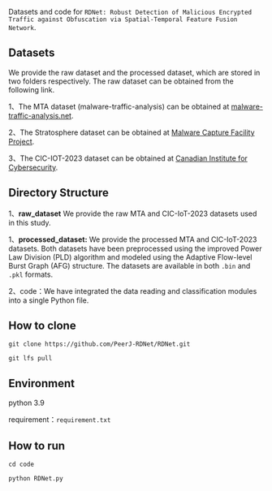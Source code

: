 Datasets and code for `RDNet: Robust Detection of Malicious Encrypted Traffic against Obfuscation via Spatial-Temporal Feature Fusion Network`.

## Datasets

We provide the raw dataset and the processed dataset, which are stored in two folders respectively. The raw dataset can be obtained from the following link.

1、The MTA dataset (malware-traffic-analysis) can be obtained at [malware-traffic-analysis.net](https://www.malware-traffic-analysis.net/index.html).

2、The Stratosphere dataset can be obtained at [Malware Capture Facility Project]( https://www.stratosphereips.org/datasets-malware).

3、The CIC-IOT-2023 dataset can be obtained at [Canadian Institute for Cybersecurity]( https://www.unb.ca/cic/datasets/iotdataset-2023.html).

## Directory Structure
1、**raw_dataset**  We provide the raw MTA and CIC-IoT-2023 datasets used in this study.

1、**processed_dataset:**  We provide the processed MTA and CIC-IoT-2023 datasets. Both datasets have been preprocessed using the improved Power Law Division (PLD) algorithm and modeled using the Adaptive Flow-level Burst Graph (AFG) structure. The datasets are available in both `.bin` and `.pkl` formats.

2、code：We have integrated the data reading and classification modules into a single Python file.

## How to clone
`git clone https://github.com/PeerJ-RDNet/RDNet.git`

`git lfs pull`


## Environment
python 3.9

requirement：`requirement.txt`

## How to run
`cd code`

`python RDNet.py`
